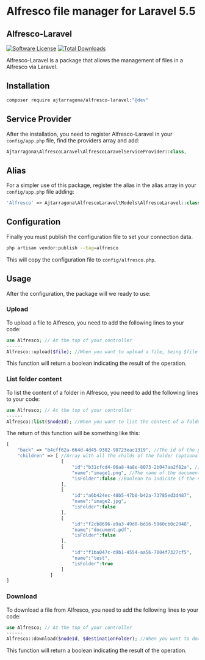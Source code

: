 # Alfresco file manager for Laravel 5.5

## Alfresco-Laravel

[![Software License][ico-license]](LICENSE.md)
[![Total Downloads][ico-downloads]][link-downloads]

Alfresco-Laravel is a package that allows the management of files in a Alfresco via Laravel.


## Installation

```bash
composer require ajtarragona/alfresco-laravel:"@dev"
```

## Service Provider

After the installation, you need to register Alfresco-Laravel in your `config/app.php` file, find the providers array and add:

```php
Ajtarragona\AlfrescoLaravel\AlfrescoLaravelServiceProvider::class,
```

## Alias

For a simpler use of this package, register the alias in the alias array in your `config/app.php` file adding:

```php
'Alfresco' => Ajtarragona\AlfrescoLaravel\Models\AlfrescoLaravel::class
```

## Configuration

Finally you must publish the configuration file to set your connection data.

```bash
php artisan vendor:publish --tag=alfresco
```

This will copy the configuration file to `config/alfresco.php`.

## Usage

After the configuration, the package will we ready to use:

### Upload

To upload a file to Alfresco, you need to add the following lines to your code:
```php
use Alfresco; // At the top of your controller
------
Alfresco::upload($file); //When you want to upload a file, being $file a UploadedFile instance
```

This function will return a boolean indicating the result of the operation.

### List folder content

To list the content of a folder in Alfresco, you need to add the following lines to your code:
```php
use Alfresco; // At the top of your controller
------
Alfresco::list($nodeId); //When you want to list the content of a folder, being $nodeId the id of the folder to list
```

The return of this function will be something like this:
```php
[
	"back" => "b4cff62a-664d-4d45-9302-98723eac1319", //The id of the parent folder (optional)
	"children" => [ //Array with all the childs of the folder (optional)
					[
						"id":"b31cfcd4-06a8-4a8e-8073-2b047aa2f82a", //The id of the child
						"name":"image1.png", //The name of the document/folder
						"isFolder":false //Boolean to indicate if the node is a folder or not
					],
					[
						"id":"a6b424ec-48b5-47b0-b42a-73785ed3d487",
						"name":"image2.jpg",
						"isFolder":false
					],
					[
						"id":"f2cb8696-a9a3-49d8-bd16-5960cb0c2948",
						"name":"document.pdf",
						"isFolder":false
					],
					[
						"id":"f1ba047c-d9b1-4554-aa56-7004f7327cf5",
						"name":"test",
						"isFolder":true
					]
				]
]
```

### Download

To download a file from Alfresco, you need to add the following lines to your code:
```php
use Alfresco; // At the top of your controller
------
Alfresco::download($nodeId, $destinationFolder); //When you want to download a file, being $nodeId the id of the node to download and $destinationFolder the route to the folder where de node will be storaged
```

This function will return a boolean indicating the result of the operation.

[ico-license]: https://img.shields.io/badge/license-MIT-brightgreen.svg?style=flat-square
[ico-downloads]: https://img.shields.io/packagist/dt/ajtarragona/alfresco-laravel.svg?style=flat-square
[link-downloads]: https://packagist.org/packages/ajtarragona/alfresco-laravel